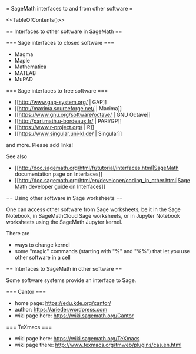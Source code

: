 = SageMath interfaces to and from other software =

<<TableOfContents()>>

== Interfaces to other software in SageMath ==

=== Sage interfaces to closed software ===
  * Magma
  * Maple
  * Mathematica
  * MATLAB
  * MuPAD

=== Sage interfaces to free software ===
  * [[http://www.gap-system.org/ | GAP]]
  * [[http://maxima.sourceforge.net/ | Maxima]]
  * [[https://www.gnu.org/software/octave/ | GNU Octave]]
  * [[http://pari.math.u-bordeaux.fr/ | PARI/GP]]
  * [[https://www.r-project.org/ | R]]
  * [[https://www.singular.uni-kl.de/ | Singular]]

and more. Please add links!

See also

  * [[http://doc.sagemath.org/html/fr/tutorial/interfaces.html|SageMath documentation page on Interfaces]]
  * [[http://doc.sagemath.org/html/en/developer/coding_in_other.html|SageMath developer guide on Interfaces]]

== Using other software in Sage worksheets ==

One can access other software from Sage worksheets,
be it in the Sage Notebook, in SageMathCloud Sage worksheets, or in Jupyter Notebook worksheets using the
SageMath Jupyter kernel.

There are

  * ways to change kernel
  * some "magic" commands (starting with "%" and "%%") that let you use other software in a cell

== Interfaces to SageMath in other software ==

Some software systems provide an interface to Sage.

=== Cantor ===

  * home page: https://edu.kde.org/cantor/
  * author: https://arieder.wordpress.com
  * wiki page here: https://wiki.sagemath.org/Cantor

=== TeXmacs ===

  * wiki page here: https://wiki.sagemath.org/TeXmacs
  * wiki page there: http://www.texmacs.org/tmweb/plugins/cas.en.html
